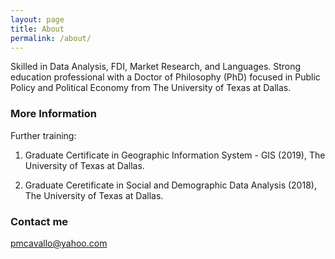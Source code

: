 ```yaml
---
layout: page
title: About
permalink: /about/
---
```


Skilled in Data Analysis, FDI, Market Research, and Languages. Strong education professional with a Doctor of Philosophy (PhD) focused in Public Policy and Political Economy from The University of Texas at Dallas. 

### More Information

Further training:

1. Graduate Certificate in Geographic Information System - GIS (2019), The University of Texas at Dallas.

2. Graduate Ceretificate in Social and Demographic Data Analysis (2018), The University of Texas at Dallas. 

### Contact me

[pmcavallo@yahoo.com](mailto:pmcavallo@yahoo.com)
